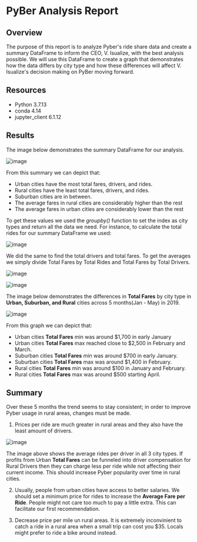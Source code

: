 # PyBer Analysis Report

## Overview
  The purpose of this report is to analyze Pyber's ride share data and create a summary DataFrame  to inform the CEO, V. Isualize, with the best analysis possible. We will use this DataFrame to create a graph that demonstrates how the data differs by city type and how these differences will affect V. Isualize's decision making on PyBer moving forward.
  
## Resources
- Python 3.7.13
- conda 4.14
- jupyter_client 6.1.12
## Results
The image below demonstrates the summary DataFrame for our analysis. 

![image](https://user-images.githubusercontent.com/110706169/190729821-e2ec3838-9365-465a-ad2a-183d236b0907.png)

From this summary we can depict that:
- Urban cities have the most total fares, drivers, and rides.
- Rural cities have the least total fares, drivers, and rides.
- Suburban cities are in between.
- The average fares in rural cities are considerably higher than the rest 
- The average fares in urban cities are considerably lower  than the rest

To get these values we used the *groupby()* function to set the index as city types and return all the data we need. For instance, to calculate the total rides for our summary DataFrame we used:

![image](https://user-images.githubusercontent.com/110706169/190734592-6d9143b0-037d-45b8-ad73-3532f9c6b820.png)

We did the same to find the total drivers and total fares. To get the averages we simply divide Total Fares by Total Rides and Total Fares by Total Drivers.

![image](https://user-images.githubusercontent.com/110706169/190749341-8757f387-e9ad-49f3-8c33-7f52e2409376.png)

![image](https://user-images.githubusercontent.com/110706169/190749841-615be79a-da70-4dfc-b3aa-09cac25090b7.png)

The image below demonstrates the differences in **Total Fares** by city type in **Urban, Suburban, and Rural** cities across 5 months(Jan - May) in 2019.

![image](https://user-images.githubusercontent.com/110706169/190732100-dd59cca8-704f-46f6-ba45-3aa2d42f3f09.png)

From this graph we can depict that:
- Urban cities **Total Fares** min was around $1,700 in early January
- Urban cities **Total Fares** max reached close to $2,500 in February and March.
- Suburban cities **Total Fares** min was around $700 in early January.
- Suburban cities **Total Fares** max was around $1,400 in February.
- Rural cities **Total Fares** min was around $100 in January and February.
- Rural cities **Total Fares** max was around $500 starting April.

## Summary
Over these 5 months the trend seems to stay consistent; in order to improve Pyber usage in rural areas, changes must be made.
1. Prices per ride are much greater in rural areas and they also have the least amount of drivers.

![image](https://user-images.githubusercontent.com/110706169/190774468-7569034b-3d83-4ca2-9253-8ec05b7efe27.png)

The image above shows the average rides per driver in all 3 city types. If profits from Urban **Total Fares** can be funneled into driver compensation for Rural Drivers then they can charge less per ride while not affecting their current income. This should increase Pyber popularity over time in rural cities.

2. Usually, people from urban cities have access to better salaries. We should set a minimum price for rides to increase the **Average Fare per Ride**. People might not care too much to pay a little extra. This can facilitate our first recommendation.

3. Decrease price per mile un rural areas. It is extremely inconvinient to catch a ride in a rural area when a small trip can cost you $35. Locals might prefer to ride a bike around instead.
